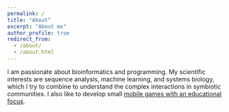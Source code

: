 ```yaml
---
permalink: /
title: "About"
excerpt: "About me"
author_profile: true
redirect_from: 
  - /about/
  - /about.html
---
```


I am passionate about bioinformatics and programming. My scientific interests are sequence analysis, machine learning, and systems biology, which I try to combine to understand the complex interactions in symbiotic communities. I also like to develop small [mobile games with an educational focus](http://inople.com). 
